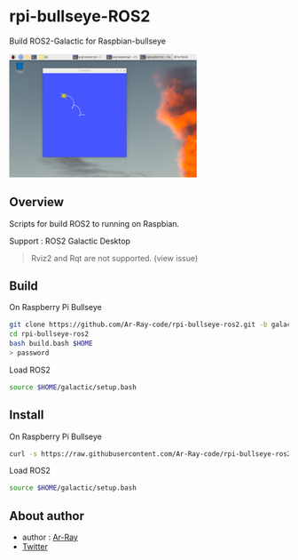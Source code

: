 # rpi-bullseye-ROS2

Build ROS2-Galactic for Raspbian-bullseye

<img src="images_for_readme/turtle.png" alt="turtle" style="zoom:33%;" />

## Overview

Scripts for build ROS2 to running on Raspbian.

Support : ROS2 Galactic Desktop

> Rviz2 and Rqt are not supported. (view issue)



## Build

On Raspberry Pi Bullseye

```bash
git clone https://github.com/Ar-Ray-code/rpi-bullseye-ros2.git -b galactic
cd rpi-bullseye-ros2
bash build.bash $HOME
> password
```

Load ROS2

```bash
source $HOME/galactic/setup.bash
```

## Install

On Raspberry Pi Bullseye

```bash
curl -s https://raw.githubusercontent.com/Ar-Ray-code/rpi-bullseye-ros2/main/install.bash | bash
```

Load ROS2

```bash
source $HOME/galactic/setup.bash
```

## About author

- author : [Ar-Ray](https://github.com/Ar-Ray-code)
- [Twitter](https://twitter.com/Ray255Ar)
